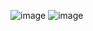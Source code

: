 ![image](https://github.com/user-attachments/assets/a284237c-6e41-47ac-aa47-ef95eda8ab0d)
![image](https://github.com/user-attachments/assets/39ebdf76-6b56-44a4-a54f-2e384eeb22cd)
